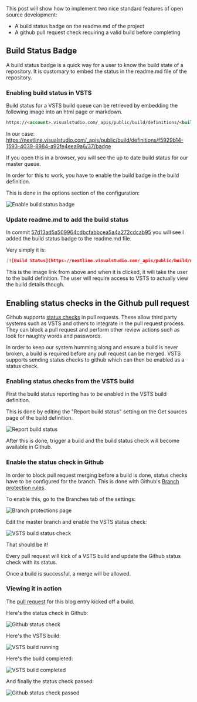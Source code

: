 This post will show how to implement two nice standard features of open source development:
- A build status badge on the readme.md of the project
- A github pull request check requiring a valid build before completing

## Build Status Badge

A build status badge is a quick way for a user to know the build state of a repository.  It is customary to embed the status in the readme.md file of the repository.

### Enabling build status in VSTS

Build status for a VSTS build queue can be retrieved by embedding the following image into an html page or markdown.

```html
https://<account>.visualstudio.com/_apis/public/build/definitions/<build_definition_id>/<build_id>/badge
```

In our case:
https://nextline.visualstudio.com/_apis/public/build/definitions/f5929b14-1593-4039-8984-a92fe4eea9a6/37/badge

If you open this in a browser, you will see the up to date build status for our master queue.

In order for this to work, you have to enable the build badge in the build definition.

This is done in the options section of the configuration:

![Enable build status badge](/img/integrate-with-github-status/enable-status-badge.png)

### Update readme.md to add the build status

In commit [57d13ad5a509964cdbcfabbcea5a4a272cdcab95](https://github.com/eliakaris/blog/commit/57d13ad5a509964cdbcfabbcea5a4a272cdcab95) you will see I added the build status badge to the readme.md file.

Very simply it is:
```md
[![Build Status](https://nextline.visualstudio.com/_apis/public/build/definitions/f5929b14-1593-4039-8984-a92fe4eea9a6/37/badge)](https://nextline.visualstudio.com/Blog/_build/index?definitionId=37)
```

This is the image link from above and when it is clicked, it will take the user to the build definition.  The user will require access to VSTS to actually view the build details though.

## Enabling status checks in the Github pull request

Github supports [status checks](https://help.github.com/articles/enabling-required-status-checks/) in pull requests.  These allow third party systems such as VSTS and others to integrate in the pull request process.  They can block a pull request and perform other review actions such as look for naughty words and passwords.

In order to keep our system humming along and ensure a build is never broken, a build is required before any pull request can be merged.  VSTS supports sending status checks to github which can then be enabled as a status check.

### Enabling status checks from the VSTS build

First the build status reporting has to be enabled in the VSTS build definition.

This is done by editing the "Report build status" setting on the Get sources page of the build definition.

![Report build status](/img/integrate-with-github-status/report-build-status.png)

After this is done, trigger a build and the build status check will become available in Github.

### Enable the status check in Github

In order to block pull request merging before a build is done, status checks have to be configured for the branch.  This is done with Github's [Branch protection rules](https://help.github.com/articles/defining-the-mergeability-of-pull-requests/).

To enable this, go to the Branches tab of the settings:

![Branch protections page](/img/integrate-with-github-status/branch-protections.png)

Edit the master branch and enable the VSTS status check:

![VSTS build status check](/img/integrate-with-github-status/enable-status-checks.png)

That should be it!

Every pull request will kick of a VSTS build and update the Github status check with its status.

Once a build is successful, a merge will be allowed.

### Viewing it in action

The [pull request](https://github.com/eliakaris/blog/pull/29) for this blog entry kicked off a build.

Here's the status check in Github:

![Github status check](/img/integrate-with-github-status/waiting-on-build.png)

Here's the VSTS build:

![VSTS build running](/img/integrate-with-github-status/vsts-build.png)

Here's the build completed:

![VSTS build completed](/img/integrate-with-github-status/vsts-build-complete.png)

And finally the status check passed:

![Github status check passed](/img/integrate-with-github-status/status-check-complete.png)